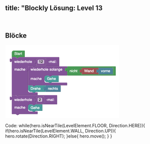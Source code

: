 title: "Blockly Lösung: Level 13
---
​
## Blöcke
![solution](doc/produs_unterlagen/solution/blockly/img/loesung_level_13.png)

Code:
while(hero.isNearTile(LevelElement.FLOOR, Direction.HERE)){
    if(hero.isNearTile(LevelElement.WALL, Direction.UP)){
        hero.rotate(Direction.RIGHT);
    }else{
        hero.move();
    }
}
